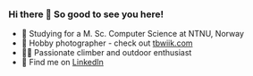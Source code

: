 ### Hi there 👋 So good to see you here!

- 📖 Studying for a M. Sc. Computer Science at NTNU, Norway
- 📸 Hobby photographer - check out [tbwiik.com](https://tbwiik.com)
- 🧗‍♀️ Passionate climber and outdoor enthusiast 
- 🔗 Find me on [LinkedIn](https://www.linkedin.com/in/torbjoern-wiik/)

<!--
**tbwiik/tbwiik** is a ✨ _special_ ✨ repository because its `README.md` (this file) appears on your GitHub profile.

Here are some ideas to get you started:

- 🔭 I’m currently working on ...
- 🌱 I’m currently learning ...
- 👯 I’m looking to collaborate on ...
- 🤔 I’m looking for help with ...
- 💬 Ask me about ...
- 📫 How to reach me: ...
- 😄 Pronouns: ...
- ⚡ Fun fact: ...
-->
